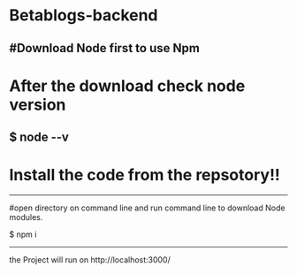 # Betablogs-backend

#Download Node first to use Npm 
------------------------------------------------------------------------------------------------------
# After the download check node version 

$ node --v
------------------------------------------------------------------------------------------------------
# Install the code from the repsotory!!
------------------------------------------------------------------------------------------------------

#open directory on command line and run command line to download Node modules.

$ npm i 

------------------------------------------------------------------------------------------------------

the Project will run on http://localhost:3000/
